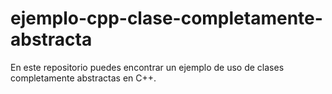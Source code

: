 # ejemplo-cpp-clase-completamente-abstracta
En este repositorio puedes encontrar un ejemplo de uso de clases completamente abstractas en C++.
